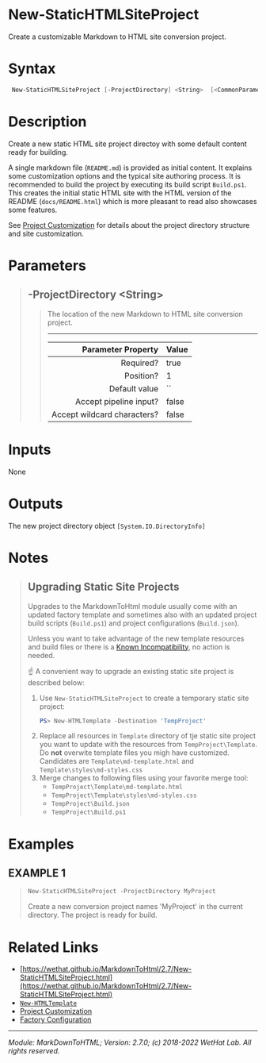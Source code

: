﻿# New-StaticHTMLSiteProject

Create a customizable Markdown to HTML site conversion project.

# Syntax
```PowerShell
 New-StaticHTMLSiteProject [-ProjectDirectory] <String>  [<CommonParameters>] 
```


# Description


Create a new static HTML site project directoy with some default content
ready for building.

A single markdown file (`README.md`) is provided as initial content. It explains
some customization options and the typical site authoring process.
It is recommended to build the project by executing its build script
`Build.ps1`. This creates the initial static HTML site with the HTML version of
the README (`docs/README.html`) which is more pleasant to read also showcases
some features.

See [Project Customization](about_MarkdownToHTML.md#static-site-project-customization)
for details about the project directory structure and site customization.





# Parameters

<blockquote>



## -ProjectDirectory \<String\>

<blockquote>

The location of the new Markdown to HTML site conversion project.

---

Parameter Property         | Value
--------------------------:|:----------
Required?                  | true
Position?                  | 1
Default value              | ``
Accept pipeline input?     | false
Accept wildcard characters?| false

</blockquote>


</blockquote>


# Inputs
None


# Outputs
The new project directory object `[System.IO.DirectoryInfo]`

# Notes

<blockquote>

## Upgrading Static Site Projects

Upgrades to the MarkdownToHtml module usually come with an updated factory
template and sometimes also with an updated project build scripts (`Build.ps1`) and
project configurations (`Build.json`).

Unless you want to take advantage of the new template resources and build files
or there is a [Known Incompatibility](MarkDownToHtml.md#known-incompatibilities),
no action is needed.

:point_up: A convenient way to upgrade an existing static site project is described below:

1. Use `New-StaticHTMLSiteProject` to create a temporary static site project:
   ~~~powershell
   PS> New-HTMLTemplate -Destination 'TempProject'
   ~~~
2. Replace all resources in `Template` directory of tje static site project you
   want to update with the resources from `TempProject\Template`. Do **not** overwite
   template files you migh have customized. Candidates are
   `Template\md-template.html` and `Template\styles\md-styles.css`
3. Merge changes to following files using your favorite merge tool:
   * `TempProject\Template\md-template.html`
   * `TempProject\Template\styles\md-styles.css`
   * `TempProject\Build.json`
   * `TempProject\Build.ps1`

</blockquote>


# Examples


## EXAMPLE 1

> ~~~ PowerShell
> New-StaticHTMLSiteProject -ProjectDirectory MyProject
> ~~~
>
> 
> Create a new conversion project names 'MyProject' in the current directory. The
> project is ready for build.
> 
> 
> 
> 
> 
> 
> 
> 
> 
> 
> 
> 


# Related Links

* [https://wethat.github.io/MarkdownToHtml/2.7/New-StaticHTMLSiteProject.html](https://wethat.github.io/MarkdownToHtml/2.7/New-StaticHTMLSiteProject.html) 
* [`New-HTMLTemplate`](New-HTMLTemplate.md) 
* [Project Customization](about_MarkdownToHTML.md#static-site-project-customization) 
* [Factory Configuration](MarkdownToHTML.md#factory-configuration)

---

<cite>Module: MarkDownToHTML; Version: 2.7.0; (c) 2018-2022 WetHat Lab. All rights reserved.</cite>
